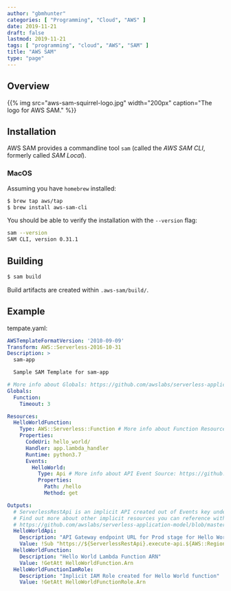 ```yaml
---
author: "gbmhunter"
categories: [ "Programming", "Cloud", "AWS" ]
date: 2019-11-21
draft: false
lastmod: 2019-11-21
tags: [ "programming", "cloud", "AWS", "SAM" ]
title: "AWS SAM"
type: "page"
---
```


## Overview

{{% img src="aws-sam-squirrel-logo.jpg" width="200px" caption="The logo for AWS SAM." %}}

## Installation

AWS SAM provides a commandline tool `sam` (called the _AWS SAM CLI_, formerly called _SAM Local_).

### MacOS

Assuming you have `homebrew` installed:

```sh
$ brew tap aws/tap
$ brew install aws-sam-cli
```

You should be able to verify the installation with the `--version` flag:

```sh
sam --version
SAM CLI, version 0.31.1
```

## Building

```bash
$ sam build
```

Build artifacts are created within `.aws-sam/build/`.

## Example

tempate.yaml:

```yaml
AWSTemplateFormatVersion: '2010-09-09'
Transform: AWS::Serverless-2016-10-31
Description: >
  sam-app

  Sample SAM Template for sam-app

# More info about Globals: https://github.com/awslabs/serverless-application-model/blob/master/docs/globals.rst
Globals:
  Function:
    Timeout: 3

Resources:
  HelloWorldFunction:
    Type: AWS::Serverless::Function # More info about Function Resource: https://github.com/awslabs/serverless-application-model/blob/master/versions/2016-10-31.md#awsserverlessfunction
    Properties:
      CodeUri: hello_world/
      Handler: app.lambda_handler
      Runtime: python3.7
      Events:
        HelloWorld:
          Type: Api # More info about API Event Source: https://github.com/awslabs/serverless-application-model/blob/master/versions/2016-10-31.md#api
          Properties:
            Path: /hello
            Method: get

Outputs:
  # ServerlessRestApi is an implicit API created out of Events key under Serverless::Function
  # Find out more about other implicit resources you can reference within SAM
  # https://github.com/awslabs/serverless-application-model/blob/master/docs/internals/generated_resources.rst#api
  HelloWorldApi:
    Description: "API Gateway endpoint URL for Prod stage for Hello World function"
    Value: !Sub "https://${ServerlessRestApi}.execute-api.${AWS::Region}.amazonaws.com/Prod/hello/"
  HelloWorldFunction:
    Description: "Hello World Lambda Function ARN"
    Value: !GetAtt HelloWorldFunction.Arn
  HelloWorldFunctionIamRole:
    Description: "Implicit IAM Role created for Hello World function"
    Value: !GetAtt HelloWorldFunctionRole.Arn
```